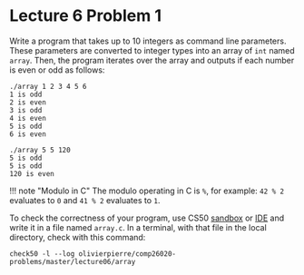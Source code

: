 # Lecture 6 Problem 1

Write a program that takes up to 10 integers as command line parameters. These
parameters are converted to integer types into an array of `int` named `array`.
Then, the program iterates over the array and outputs if each number is even or
odd as follows:

```shell
./array 1 2 3 4 5 6 
1 is odd 
2 is even 
3 is odd 
4 is even 
5 is odd 
6 is even

./array 5 5 120
5 is odd
5 is odd
120 is even
```

!!! note "Modulo in C"
    The modulo operating in C is `%`, for example: `42 % 2` evaluates to `0`
    and `41 % 2` evaluates to `1`.

To check the correctness of your program, use CS50 [sandbox](sandbox.cs50.io)
or [IDE](ide.cs50.io) and write it in a file named `array.c`. In a terminal,
with that file in the local directory, check with this command:
```shell
check50 -l --log olivierpierre/comp26020-problems/master/lecture06/array
```
